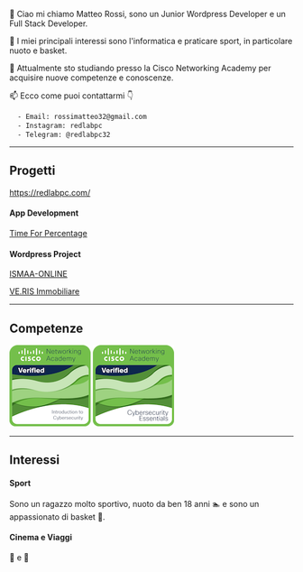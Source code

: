 👋 Ciao mi chiamo Matteo Rossi, sono un Junior Wordpress Developer e un Full Stack Developer.

👀 I miei principali interessi sono l'informatica e praticare sport, in particolare nuoto e basket.

🌱 Attualmente sto studiando presso la Cisco Networking Academy per acquisire nuove competenze e conoscenze.

📫 Ecco come puoi contattarmi 👇
      
      - Email: rossimatteo32@gmail.com
      - Instagram: redlabpc
      - Telegram: @redlabpc32

---

## Progetti
https://redlabpc.com/

#### App Development
[Time For Percentage](https://play.google.com/store/apps/details?id=com.redlabpc.timeforpercentage)

#### Wordpress Project
[ISMAA-ONLINE](https://ismaa-online.org/)

[VE.RIS Immobiliare](https://verisimmobiliare.com/)

---

## Competenze
![Badge](introduction-to-cybersecurity.png)      ![Badge](cybersecurity-essentials.png)          


---

## Interessi

#### Sport
Sono un ragazzo molto sportivo, nuoto da ben 18 anni 🏊 e sono un appassionato di basket 🏀.

#### Cinema e Viaggi
🎥 e 🛫
<!---
Bla bla bla
--->
